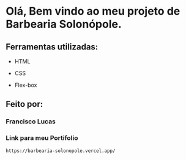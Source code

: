 # Olá, Bem vindo ao meu projeto de Barbearia Solonópole.
## Ferramentas utilizadas:

* HTML

* CSS

* Flex-box

## Feito por:

### Francisco Lucas 

### Link para meu Portifolio
```
https://barbearia-solonopole.vercel.app/

